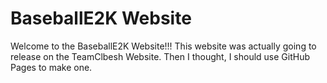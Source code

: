 # BaseballE2K Website
Welcome to the BaseballE2K Website!!!
This website was actually going to release on the TeamClbesh Website. Then I thought, I should use GitHub Pages to make one.
